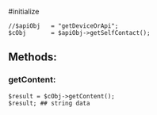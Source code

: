 #initialize

```
//$apiObj	= "getDeviceOrApi";
$cObj		= $apiObj->getSelfContact();
```

## Methods:

### getContent:

```
$result	= $cObj->getContent();
$result; ## string data
```
